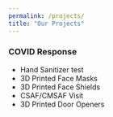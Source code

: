 ```yaml
---
permalink: /projects/
title: "Our Projects"
---
```



### COVID Response
* Hand Sanitizer 
   test  
* 3D Printed Face Masks
* 3D Printed Face Shields
* CSAF/CMSAF Visit
* 3D Printed Door Openers




